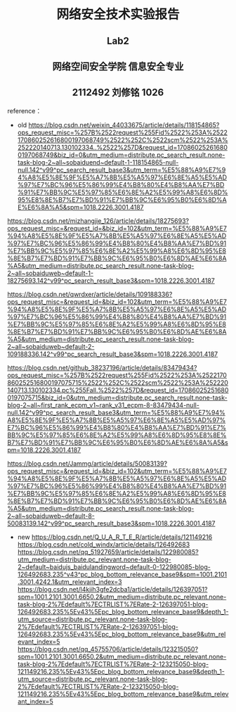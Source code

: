 # <center>**网络安全技术实验报告**</center>

## <center>**Lab2**</center>

## <center> **网络空间安全学院 信息安全专业**</center>

## <center> **2112492 刘修铭 1026**</center>

reference：
* old
https://blog.csdn.net/weixin_44033675/article/details/118154865?ops_request_misc=%257B%2522request%255Fid%2522%253A%2522170860252616800197068749%2522%252C%2522scm%2522%253A%252220140713.130102334..%2522%257D&request_id=170860252616800197068749&biz_id=0&utm_medium=distribute.pc_search_result.none-task-blog-2~all~sobaiduend~default-1-118154865-null-null.142^v99^pc_search_result_base3&utm_term=%E5%88%A9%E7%94%A8%E5%8E%9F%E5%A7%8B%E5%A5%97%E6%8E%A5%E5%AD%97%E7%BC%96%E5%86%99%E4%B8%80%E4%B8%AA%E7%BD%91%E7%BB%9C%E5%97%85%E6%8E%A2%E5%99%A8%E6%8D%95%E8%8E%B7%E7%BD%91%E7%BB%9C%E6%95%B0%E6%8D%AE%E6%8A%A5&spm=1018.2226.3001.4187

https://blog.csdn.net/mizhangjie_126/article/details/18275693?ops_request_misc=&request_id=&biz_id=102&utm_term=%E5%88%A9%E7%94%A8%E5%8E%9F%E5%A7%8B%E5%A5%97%E6%8E%A5%E5%AD%97%E7%BC%96%E5%86%99%E4%B8%80%E4%B8%AA%E7%BD%91%E7%BB%9C%E5%97%85%E6%8E%A2%E5%99%A8%E6%8D%95%E8%8E%B7%E7%BD%91%E7%BB%9C%E6%95%B0%E6%8D%AE%E6%8A%A5&utm_medium=distribute.pc_search_result.none-task-blog-2~all~sobaiduweb~default-1-18275693.142^v99^pc_search_result_base3&spm=1018.2226.3001.4187

https://blog.csdn.net/qwrdxer/article/details/109188336?ops_request_misc=&request_id=&biz_id=102&utm_term=%E5%88%A9%E7%94%A8%E5%8E%9F%E5%A7%8B%E5%A5%97%E6%8E%A5%E5%AD%97%E7%BC%96%E5%86%99%E4%B8%80%E4%B8%AA%E7%BD%91%E7%BB%9C%E5%97%85%E6%8E%A2%E5%99%A8%E6%8D%95%E8%8E%B7%E7%BD%91%E7%BB%9C%E6%95%B0%E6%8D%AE%E6%8A%A5&utm_medium=distribute.pc_search_result.none-task-blog-2~all~sobaiduweb~default-2-109188336.142^v99^pc_search_result_base3&spm=1018.2226.3001.4187

https://blog.csdn.net/github_38237196/article/details/83479434?ops_request_misc=%257B%2522request%255Fid%2522%253A%2522170860252516800197075715%2522%252C%2522scm%2522%253A%252220140713.130102334.pc%255Fall.%2522%257D&request_id=170860252516800197075715&biz_id=0&utm_medium=distribute.pc_search_result.none-task-blog-2~all~first_rank_ecpm_v1~rank_v31_ecpm-8-83479434-null-null.142^v99^pc_search_result_base3&utm_term=%E5%88%A9%E7%94%A8%E5%8E%9F%E5%A7%8B%E5%A5%97%E6%8E%A5%E5%AD%97%E7%BC%96%E5%86%99%E4%B8%80%E4%B8%AA%E7%BD%91%E7%BB%9C%E5%97%85%E6%8E%A2%E5%99%A8%E6%8D%95%E8%8E%B7%E7%BD%91%E7%BB%9C%E6%95%B0%E6%8D%AE%E6%8A%A5&spm=1018.2226.3001.4187

https://blog.csdn.net/Jammg/article/details/50083139?ops_request_misc=&request_id=&biz_id=102&utm_term=%E5%88%A9%E7%94%A8%E5%8E%9F%E5%A7%8B%E5%A5%97%E6%8E%A5%E5%AD%97%E7%BC%96%E5%86%99%E4%B8%80%E4%B8%AA%E7%BD%91%E7%BB%9C%E5%97%85%E6%8E%A2%E5%99%A8%E6%8D%95%E8%8E%B7%E7%BD%91%E7%BB%9C%E6%95%B0%E6%8D%AE%E6%8A%A5&utm_medium=distribute.pc_search_result.none-task-blog-2~all~sobaiduweb~default-8-50083139.142^v99^pc_search_result_base3&spm=1018.2226.3001.4187


* new
https://blog.csdn.net/Q_U_A_R_T_E_R/article/details/121149216
https://blog.csdn.net/cold_windx/article/details/126492683
https://blog.csdn.net/qq_51927659/article/details/122980085?utm_medium=distribute.pc_relevant.none-task-blog-2~default~baidujs_baidulandingword~default-0-122980085-blog-126492683.235^v43^pc_blog_bottom_relevance_base9&spm=1001.2101.3001.4242.1&utm_relevant_index=3
https://blog.csdn.net/l4kjih3gfe2dcba1/article/details/126397051?spm=1001.2101.3001.6650.2&utm_medium=distribute.pc_relevant.none-task-blog-2%7Edefault%7ECTRLIST%7ERate-2-126397051-blog-126492683.235%5Ev43%5Epc_blog_bottom_relevance_base9&depth_1-utm_source=distribute.pc_relevant.none-task-blog-2%7Edefault%7ECTRLIST%7ERate-2-126397051-blog-126492683.235%5Ev43%5Epc_blog_bottom_relevance_base9&utm_relevant_index=5
https://blog.csdn.net/qq_45755706/article/details/123215050?spm=1001.2101.3001.6650.2&utm_medium=distribute.pc_relevant.none-task-blog-2%7Edefault%7ECTRLIST%7ERate-2-123215050-blog-121149216.235%5Ev43%5Epc_blog_bottom_relevance_base9&depth_1-utm_source=distribute.pc_relevant.none-task-blog-2%7Edefault%7ECTRLIST%7ERate-2-123215050-blog-121149216.235%5Ev43%5Epc_blog_bottom_relevance_base9&utm_relevant_index=5